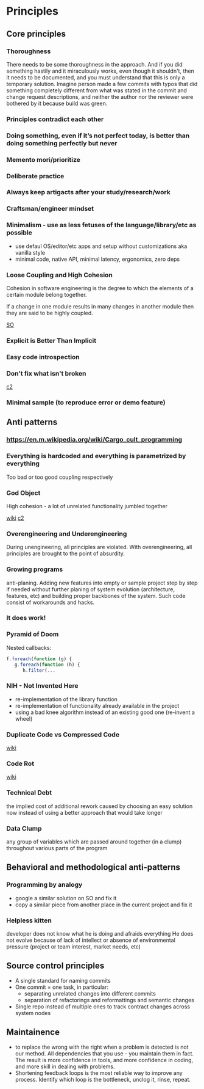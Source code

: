

# Principles

## Core principles

### Thoroughness

There needs to be some thoroughness in the approach. And if you did something hastily and it miraculously works, even though it shouldn't, then it needs to be documented, and you must understand that this is only a temporary solution.
Imagine person made a few commits with typos that did something completely different from what was stated in the commit and change request descriptions, and neither the author nor the reviewer were bothered by it because build was green.

### Principles contradict each other

### Doing something, even if it’s not perfect today, is better than doing something perfectly but never

### Memento mori/prioritize

### Deliberate practice

### Always keep artigacts after your study/research/work

### Craftsman/engineer mindset

### Minimalism - use as less fetuses of the language/library/etc as possible

* use defaul OS/editor/etc apps and setup without customizations aka vanilla style
* minimal code, native API, minimal latency, ergonomics, zero deps

### Loose Coupling and High Cohesion

Cohesion in software engineering is the degree to which the elements of a certain module belong together. 

If a change in one module results in many changes in another module then they are said to be highly coupled.

[SO](https://stackoverflow.com/q/14000762/805266)

### Explicit is Better Than Implicit

### Easy code introspection

### Don't fix what isn't broken

[c2](http://wiki.c2.com/?IfItIsWorkingDontChange)

### Minimal sample (to reproduce error or demo feature)


## Anti patterns

### https://en.m.wikipedia.org/wiki/Cargo_cult_programming

### Everything is hardcoded and everything is parametrized by everything

Too bad or too good coupling respectively

### God Object

High cohesion - a lot of unrelated functionality jumbled together

[wiki](https://en.wikipedia.org/wiki/God_object) [c2](http://wiki.c2.com/?GodClass)

### Overengineering and Underengineering

During unengineering, all principles are violated. With overengineering, all principles are brought to the point of absurdity.


### Growing programs

anti-planing. Adding new features into empty or sample project step by step if needed
  without further planing of system evolution (architecture, features, etc) and building proper backbones of the system.
  Such code consist of workarounds and hacks.

### It does work!

### Pyramid of Doom

Nested callbacks:

```js
f.foreach(function (g) {
   g.foreach(function (h) {
      h.filter(...
```

### NIH - Not Invented Here

- re-implementation of the library function
- re-implementation of functionality already available in the project
- using a bad knee algorithm instead of an existing good one (re-invent a wheel)

### Duplicate Code vs Compressed Code

[wiki](https://en.wikipedia.org/wiki/Duplicate_code)

### Code Rot

[wiki](https://en.wikipedia.org/wiki/Software_rot)

### Technical Debt

the implied cost of additional rework caused by choosing an easy solution now instead of using a better approach that would take longer

### Data Clump

any group of variables which are passed around together (in a clump) throughout various parts of the program

## Behavioral and methodological anti-patterns

### Programming by analogy

- google a similar solution on SO and fix it
- copy a similar piece from another place in the current project and fix it

### Helpless kitten

developer does not know what he is doing and afraids everything
  He does not evolve because of lack of intellect or absence of environmental pressure (project or team interest, market needs, etc)

## Source control principles

- A single standard for naming commits
- One commit = one task, in particular:
   - separating unrelated changes into different commits
   - separation of refactorings and reformattings and semantic changes
- Single repo instead of multiple ones to track contract changes across system nodes


## Maintainence

- to replace the wrong with the right when a problem is detected is not our method. All dependencies that you use - you maintain them in fact. The result is more confidence in tools, and more confidence in coding, and more skill in dealing with problems.
- Shortening feedback loops is the most reliable way to improve any process. Identify which loop is the bottleneck, unclog it, rinse, repeat.


